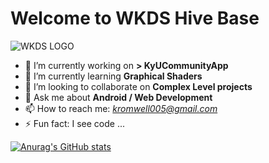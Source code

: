 # Welcome to WKDS Hive Base

![WKDS LOGO](https://lh3.googleusercontent.com/p/AF1QipOb8rDSrCHU3vmRZ0oiNhYiKpmjl1__7VjkN8lk=s1000)




- 🔭 I’m currently working on **> KyUCommunityApp**
- 🌱 I’m currently learning **Graphical Shaders**
- 👯 I’m looking to collaborate on **Complex Level projects**
- 💬 Ask me about **Android / Web Development**
- 📫 How to reach me: *kromwell005@gmail.com*
- ⚡ Fun fact: I see code ...



[![Anurag's GitHub stats](https://github-readme-stats.vercel.app/api?username=MichaelWayneKM)](https://github.com/anuraghazra/github-readme-stats)
